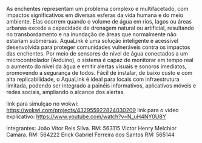 As enchentes representam um problema complexo e multifacetado, com impactos significativos em diversas esferas da vida humana e do meio ambiente. Elas ocorrem quando o volume de água em rios, lagos ou áreas urbanas excede a capacidade de drenagem natural ou artificial, resultando no transbordamento e na inundação de áreas que normalmente não estariam submersas.
AquaLink é uma solução inteligente e acessível desenvolvida para proteger comunidades vulneráveis contra os impactos das enchentes. Por meio de sensores de nível de água conectados a um microcontrolador (Arduino), o sistema é capaz de monitorar em tempo real o aumento do nível da água e emitir alertas visuais e sonoros imediatos, promovendo a segurança de todos.
Fácil de instalar, de baixo custo e com alta replicabilidade, o AquaLink é ideal para locais com infraestrutura limitada, podendo ser integrado a painéis informativos, aplicativos móveis e redes sociais, ampliando o alcance dos alertas.

link para simulçao no wokwi: https://wokwi.com/projects/432955922824030209
link para o vídeo explicativo: https://www.youtube.com/watch?v=N_uH4NY0U8Y

integrantes: 
João Vitor Reis Silva.   RM: 563115
Victor Henry Melchior Camara.  RM: 564222
Erick Gabriel Ferreira dos Santos RM: 565144

